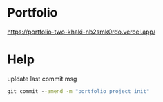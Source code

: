 # Portfolio

https://portfolio-two-khaki-nb2smk0rdo.vercel.app/



# Help

upldate last commit msg

```cmd
git commit --amend -m "portfolio project init"
```